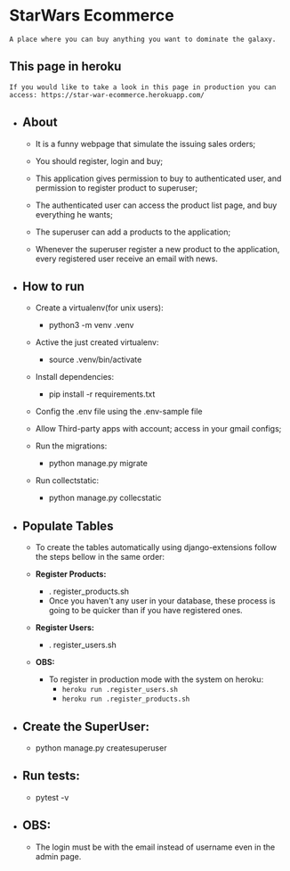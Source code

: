 # StarWars Ecommerce
`A place where you can buy anything you want to dominate the galaxy.`

## This page in heroku
`If you would like to take a look in this page in production you can access: https://star-war-ecommerce.herokuapp.com/`

* ## __About__
    - It is a funny webpage that simulate the issuing sales orders;

    - You should register, login and buy;

    - This application gives permission to buy to authenticated user, and permission to register product to superuser;

    - The authenticated user can access the product list page, and buy everything he wants;

    - The superuser can add a products to the application;

    - Whenever the superuser register a new product to the application, every registered user receive an email with news.

* ## __How to run__
  - Create a virtualenv(for unix users):
    - python3 -m venv .venv
  
  - Active the just created virtualenv:
    - source .venv/bin/activate

  - Install dependencies:
    - pip install -r requirements.txt
  
  - Config the .env file using the .env-sample file
  - Allow Third-party apps with account; access in your gmail configs;

  - Run the migrations:
    - python manage.py migrate
  
  - Run collectstatic:
    - python manage.py collecstatic

* ## __Populate Tables__
    - To create the tables automatically using django-extensions follow the steps bellow in the same order:
    
    - __Register Products:__
        - . register_products.sh
        - Once you haven't any user in your database, these process is going to be quicker than if you have registered ones.

    - __Register Users:__
        - . register_users.sh

    - __OBS:__
        - To register in production mode with the system on heroku:
          - `heroku run .register_users.sh`
          - `heroku run .register_products.sh`

* ## __Create the SuperUser:__
    - python manage.py createsuperuser

* ## __Run tests:__
    - pytest -v

* ## __OBS:__
    - The login must be with the email instead of username even in the admin page.
    
